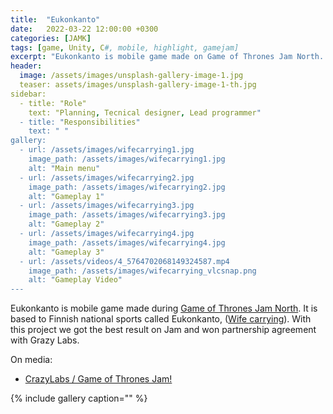 ```yaml
---
title:  "Eukonkanto"
date:   2022-03-22 12:00:00 +0300
categories: [JAMK]
tags: [game, Unity, C#, mobile, highlight, gamejam]
excerpt: "Eukonkanto is mobile game made on Game of Thrones Jam North..."
header:
  image: /assets/images/unsplash-gallery-image-1.jpg
  teaser: assets/images/unsplash-gallery-image-1-th.jpg
sidebar:
  - title: "Role"
    text: "Planning, Tecnical designer, Lead programmer"
  - title: "Responsibilities"
    text: " "
gallery:
  - url: /assets/images/wifecarrying1.jpg
    image_path: /assets/images/wifecarrying1.jpg
    alt: "Main menu"
  - url: /assets/images/wifecarrying2.jpg
    image_path: /assets/images/wifecarrying2.jpg
    alt: "Gameplay 1"
  - url: /assets/images/wifecarrying3.jpg
    image_path: /assets/images/wifecarrying3.jpg
    alt: "Gameplay 2"  
  - url: /assets/images/wifecarrying4.jpg
    image_path: /assets/images/wifecarrying4.jpg
    alt: "Gameplay 3"
  - url: /assets/videos/4_5764702068149324587.mp4
    image_path: /assets/images/wifecarrying_vlcsnap.png
    alt: "Gameplay Video"
---
```


Eukonkanto is mobile game made during [Game of Thrones Jam North](https://www.igda.fi/new-events/gotgamejam). It is based to Finnish national sports called Eukonkanto, ([Wife carrying](https://en.wikipedia.org/wiki/Wife-carrying)). With this project we got the best result on Jam and won partnership agreement with Grazy Labs.

On media:
* [CrazyLabs / Game of Thrones Jam!](https://www.linkedin.com/feed/update/urn:li:activity:6944970900647682048/)

{% include gallery caption="" %}